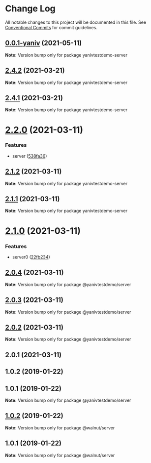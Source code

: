 # Change Log

All notable changes to this project will be documented in this file.
See [Conventional Commits](https://conventionalcommits.org) for commit guidelines.

## [0.0.1-yaniv](https://github.com/YanivD/yarn-workspaces-example/compare/yanivtestdemo-server@2.4.2...yanivtestdemo-server@0.0.1-yaniv) (2021-05-11)

**Note:** Version bump only for package yanivtestdemo-server





## [2.4.2](https://github.com/YanivD/yarn-workspaces-example/compare/yanivtestdemo-server@2.4.1...yanivtestdemo-server@2.4.2) (2021-03-21)

**Note:** Version bump only for package yanivtestdemo-server





## [2.4.1](https://github.com/YanivD/yarn-workspaces-example/compare/yanivtestdemo-server@2.4.0...yanivtestdemo-server@2.4.1) (2021-03-21)

**Note:** Version bump only for package yanivtestdemo-server





# [2.2.0](https://github.com/YanivD/yarn-workspaces-example/compare/yanivtestdemo-server@2.1.2...yanivtestdemo-server@2.2.0) (2021-03-11)


### Features

* server ([538fa36](https://github.com/YanivD/yarn-workspaces-example/commit/538fa36))





## [2.1.2](https://github.com/YanivD/yarn-workspaces-example/compare/yanivtestdemo-server@2.1.1...yanivtestdemo-server@2.1.2) (2021-03-11)

**Note:** Version bump only for package yanivtestdemo-server





## [2.1.1](https://github.com/YanivD/yarn-workspaces-example/compare/yanivtestdemo-server@2.1.0...yanivtestdemo-server@2.1.1) (2021-03-11)

**Note:** Version bump only for package yanivtestdemo-server





# [2.1.0](https://github.com/YanivD/yarn-workspaces-example/compare/yanivtestdemo-server@2.0.12...yanivtestdemo-server@2.1.0) (2021-03-11)


### Features

* server0 ([22fb234](https://github.com/YanivD/yarn-workspaces-example/commit/22fb234))





## [2.0.4](https://github.com/YanivD/yarn-workspaces-example/compare/@yanivtestdemo/server@2.0.3...@yanivtestdemo/server@2.0.4) (2021-03-11)

**Note:** Version bump only for package @yanivtestdemo/server





## [2.0.3](https://github.com/YanivD/yarn-workspaces-example/compare/@yanivtestdemo/server@2.0.2...@yanivtestdemo/server@2.0.3) (2021-03-11)

**Note:** Version bump only for package @yanivtestdemo/server





## [2.0.2](https://github.com/YanivD/yarn-workspaces-example/compare/@yanivtestdemo/server@2.0.1...@yanivtestdemo/server@2.0.2) (2021-03-11)

**Note:** Version bump only for package @yanivtestdemo/server





## 2.0.1 (2021-03-11)



## 1.0.2 (2019-01-22)



## 1.0.1 (2019-01-22)

**Note:** Version bump only for package @yanivtestdemo/server





## [1.0.2](https://github.com/benawad/yarn-workspaces-example/compare/v1.0.1...v1.0.2) (2019-01-22)

**Note:** Version bump only for package @walnut/server





## 1.0.1 (2019-01-22)

**Note:** Version bump only for package @walnut/server

